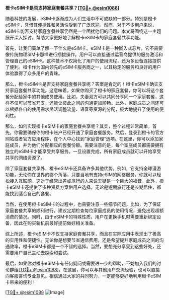 **橙卡eSIM卡是否支持家庭套餐共享？[[TG💪+ @esim1088](https://t.me/s/esim1088)]**

随着科技的发展，eSIM卡逐渐成为人们生活中不可或缺的一部分。特别是橙卡eSIM卡，凭借其便捷性和灵活性受到了广泛欢迎。然而，对于不少用户来说，eSIM卡能否支持家庭套餐共享仍然是一个困扰他们的问题。本文将围绕这一主题展开深入探讨，帮助大家更好地了解橙卡eSIM卡的家庭套餐共享功能。

首先，让我们简单了解一下什么是eSIM卡。eSIM卡是一种嵌入式芯片，它不需要像传统物理SIM卡那样进行插拔操作。用户可以直接通过运营商提供的服务激活和管理自己的eSIM卡。这种技术不仅简化了用户的使用流程，还为多设备连接提供了便利。橙卡作为国内领先的eSIM卡服务商之一，以其稳定的服务和良好的用户体验赢得了众多用户的青睐。

那么，橙卡eSIM卡是否支持家庭套餐共享呢？答案是肯定的！橙卡eSIM卡确实支持家庭套餐共享功能。这意味着，如果你购买了橙卡的家庭套餐，你可以将这个套餐分配给家中的其他成员使用。比如，夫妻双方可以共同分享同一个家庭套餐，这样不仅可以节省开支，还能让彼此之间的沟通更加顺畅。此外，家庭成员之间还可以根据各自的使用需求灵活调整流量、语音等资源的分配，极大地提升了使用的便利性。

那么，如何实现橙卡eSIM卡的家庭套餐共享呢？其实，整个过程非常简单。首先，你需要确保你的橙卡账户已经开通了家庭套餐服务。然后，登录到橙卡的官方网站或者官方应用程序，在个人中心找到“家庭管理”选项。在这里，你可以添加家庭成员，并为他们分配相应的套餐份额。需要注意的是，每个家庭成员都需要拥有独立的eSIM卡才能享受共享服务。一旦设置完成，所有家庭成员就可以开始享受共享的网络资源了。

除了家庭套餐共享外，橙卡eSIM卡还具备许多其他优势。例如，它支持全球漫游功能，无论你在世界的哪个角落，只要当地有支持eSIM的网络服务，你就可以轻松接入互联网。这对于经常出差或旅行的人来说无疑是一个巨大的福音。此外，橙卡eSIM卡还提供了多种资费方案供用户选择，无论是短期旅行还是长期居住，都能找到适合自己的套餐。

当然，在使用橙卡eSIM卡的过程中，也需要注意一些细节问题。比如，为了保证家庭套餐共享的顺利进行，建议定期检查每位家庭成员的使用情况，避免出现超额消费的情况。同时，由于eSIM卡的特殊性质，用户在更换手机时需要重新绑定设备，因此在购买新机前最好提前做好相关准备。

综上所述，橙卡eSIM卡不仅支持家庭套餐共享，而且在实际应用中表现出了极高的实用性和便捷性。无论你是想要节省通信费用，还是希望提升家庭成员之间的沟通效率，橙卡eSIM卡都是一个不错的选择。当然，要想充分享受到这些好处，还需要用户自己主动去探索和尝试。

最后，如果你对橙卡eSIM卡有任何疑问或需要进一步的帮助，不妨加入我们的讨论群组[[TG💪+ @esim1088](https://t.me/s/esim1088)]。在这里，你可以与其他用户交流经验，也可以直接向客服咨询专业意见。相信通过大家的共同努力，一定能够更好地利用橙卡eSIM卡带来的便利！

[[TG💪+ @esim1088](https://t.me/s/esim1088) ![Image](https://i.postimg.cc/4NQfJmqS/Snipaste-2025-05-13-00-14-12.png)]